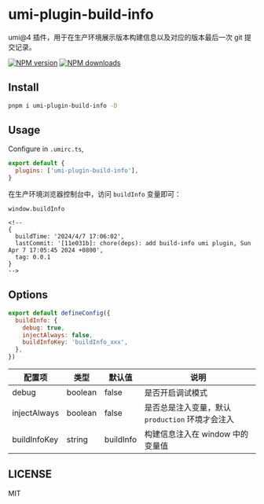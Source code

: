 # umi-plugin-build-info

umi@4 插件，用于在生产环境展示版本构建信息以及对应的版本最后一次 git 提交记录。

[![NPM version](https://img.shields.io/npm/v/umi-plugin-build-info.svg?style=flat)](https://npmjs.org/package/umi-plugin-build-info) [![NPM downloads](http://img.shields.io/npm/dm/umi-plugin-build-info.svg?style=flat)](https://npmjs.org/package/umi-plugin-build-info)

## Install

```bash
pnpm i umi-plugin-build-info -D
```

## Usage

Configure in `.umirc.ts`,

```js
export default {
  plugins: ['umi-plugin-build-info'],
}
```

在生产环境浏览器控制台中，访问 `buildInfo` 变量即可：

```
window.buildInfo

<!--
{
  buildTime: '2024/4/7 17:06:02', 
  lastCommit: '[11e031b]: chore(deps): add build-info umi plugin, Sun Apr 7 17:05:45 2024 +0800',
  tag: 0.0.1
}
-->
```

## Options

```js
export default defineConfig({
  buildInfo: {
    debug: true,
    injectAlways: false,
    buildInfoKey: 'buildInfo_xxx',
  },
})
```

| 配置项       | 类型    | 默认值    | 说明                             |
| ------------ | ------- | --------- | -------------------------------- |
| debug        | boolean | false     | 是否开启调试模式                 |
| injectAlways | boolean | false     | 是否总是注入变量，默认 `production` 环境才会注入 |
| buildInfoKey | string  | buildInfo | 构建信息注入在 window 中的变量值 |

## LICENSE

MIT
